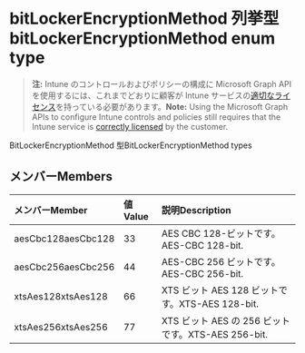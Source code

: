 # <a name="bitlockerencryptionmethod-enum-type"></a><span data-ttu-id="a5e4a-101">bitLockerEncryptionMethod 列挙型</span><span class="sxs-lookup"><span data-stu-id="a5e4a-101">bitLockerEncryptionMethod enum type</span></span>

> <span data-ttu-id="a5e4a-102">**注:** Intune のコントロールおよびポリシーの構成に Microsoft Graph API を使用するには、これまでどおりに顧客が Intune サービスの[適切なライセンス](https://go.microsoft.com/fwlink/?linkid=839381)を持っている必要があります。</span><span class="sxs-lookup"><span data-stu-id="a5e4a-102">**Note:** Using the Microsoft Graph APIs to configure Intune controls and policies still requires that the Intune service is [correctly licensed](https://go.microsoft.com/fwlink/?linkid=839381) by the customer.</span></span>

<span data-ttu-id="a5e4a-103">BitLockerEncryptionMethod 型</span><span class="sxs-lookup"><span data-stu-id="a5e4a-103">BitLockerEncryptionMethod types</span></span>
## <a name="members"></a><span data-ttu-id="a5e4a-104">メンバー</span><span class="sxs-lookup"><span data-stu-id="a5e4a-104">Members</span></span>
|<span data-ttu-id="a5e4a-105">メンバー</span><span class="sxs-lookup"><span data-stu-id="a5e4a-105">Member</span></span>|<span data-ttu-id="a5e4a-106">値</span><span class="sxs-lookup"><span data-stu-id="a5e4a-106">Value</span></span>|<span data-ttu-id="a5e4a-107">説明</span><span class="sxs-lookup"><span data-stu-id="a5e4a-107">Description</span></span>|
|:---|:---|:---|
|<span data-ttu-id="a5e4a-108">aesCbc128</span><span class="sxs-lookup"><span data-stu-id="a5e4a-108">aesCbc128</span></span>|<span data-ttu-id="a5e4a-109">3</span><span class="sxs-lookup"><span data-stu-id="a5e4a-109">3</span></span>|<span data-ttu-id="a5e4a-110">AES CBC 128-ビットです。</span><span class="sxs-lookup"><span data-stu-id="a5e4a-110">AES-CBC 128-bit.</span></span>|
|<span data-ttu-id="a5e4a-111">aesCbc256</span><span class="sxs-lookup"><span data-stu-id="a5e4a-111">aesCbc256</span></span>|<span data-ttu-id="a5e4a-112">4</span><span class="sxs-lookup"><span data-stu-id="a5e4a-112">4</span></span>|<span data-ttu-id="a5e4a-113">AES-CBC 256 ビットです。</span><span class="sxs-lookup"><span data-stu-id="a5e4a-113">AES-CBC 256-bit.</span></span>|
|<span data-ttu-id="a5e4a-114">xtsAes128</span><span class="sxs-lookup"><span data-stu-id="a5e4a-114">xtsAes128</span></span>|<span data-ttu-id="a5e4a-115">6</span><span class="sxs-lookup"><span data-stu-id="a5e4a-115">6</span></span>|<span data-ttu-id="a5e4a-116">XTS ビット AES 128 ビットです。</span><span class="sxs-lookup"><span data-stu-id="a5e4a-116">XTS-AES 128-bit.</span></span>|
|<span data-ttu-id="a5e4a-117">xtsAes256</span><span class="sxs-lookup"><span data-stu-id="a5e4a-117">xtsAes256</span></span>|<span data-ttu-id="a5e4a-118">7</span><span class="sxs-lookup"><span data-stu-id="a5e4a-118">7</span></span>|<span data-ttu-id="a5e4a-119">XTS ビット AES の 256 ビットです。</span><span class="sxs-lookup"><span data-stu-id="a5e4a-119">XTS-AES 256-bit.</span></span>|



